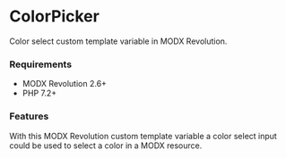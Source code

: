 # ColorPicker

Color select custom template variable in MODX Revolution.

### Requirements

* MODX Revolution 2.6+
* PHP 7.2+

### Features

With this MODX Revolution custom template variable a color select input
could be used to select a color in a MODX resource.
